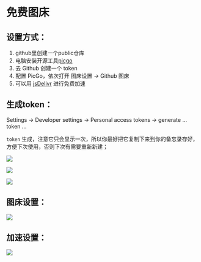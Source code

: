 # 免费图床

## 设置方式：

1. github里创建一个public仓库
2. 电脑安装开源工具[picgo](https://github.com/Molunerfinn/picgo/)
3. 去 Github 创建一个 token
4. 配置 PicGo，依次打开 图床设置 -> Github 图床
5. 可以用 [jsDelivr](https://www.jsdelivr.com/?docs=gh) 进行免费加速

## 生成token：

Settings -> Developer settings -> Personal access tokens -> generate ... token ...

`token` 生成，注意它只会显示一次，所以你最好把它复制下来到你的备忘录存好，方便下次使用，否则下次有需要重新新建；

![](https://cdn.jsdelivr.net/gh/tiaoteek/pics/token1.jpg)

![](https://cdn.jsdelivr.net/gh/tiaoteek/pics/token2.jpg)

![](https://cdn.jsdelivr.net/gh/tiaoteek/pics/token3.jpg)

## 图床设置：

![](https://cdn.jsdelivr.net/gh/tiaoteek/pics/tuchuang.jpg)



## 加速设置：



![](https://cdn.jsdelivr.net/gh/tiaoteek/pics/jiasutc.png)



